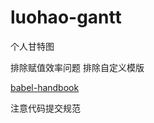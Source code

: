 # luohao-gantt
个人甘特图

排除赋值效率问题
排除自定义模版

<a href="https://github.com/jamiebuilds/babel-handbook/tree/master/translations/zh-Hans">
babel-handbook</a>

注意代码提交规范
